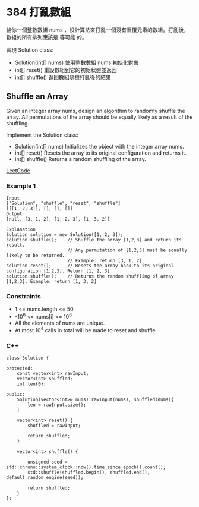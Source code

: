 # 384 打亂數組

給你一個整數數組 nums ，設計算法來打亂一個沒有重覆元素的數組。打亂後，數組的所有排列應該是 等可能 的。

實現 Solution class:

* Solution(int[] nums) 使用整數數組 nums 初始化對象
* int[] reset() 重設數組到它的初始狀態並返回
* int[] shuffle() 返回數組隨機打亂後的結果

##  Shuffle an Array

Given an integer array nums, design an algorithm to randomly shuffle the array. All permutations of the array should be equally likely as a result of the shuffling.

Implement the Solution class:

* Solution(int[] nums) Initializes the object with the integer array nums.
* int[] reset() Resets the array to its original configuration and returns it.
* int[] shuffle() Returns a random shuffling of the array.


[LeetCode](https://leetcode.cn/problems/shuffle-an-array/)


### Example 1

```
Input
["Solution", "shuffle", "reset", "shuffle"]
[[[1, 2, 3]], [], [], []]
Output
[null, [3, 1, 2], [1, 2, 3], [1, 3, 2]]

Explanation
Solution solution = new Solution([1, 2, 3]);
solution.shuffle();    // Shuffle the array [1,2,3] and return its result.
                       // Any permutation of [1,2,3] must be equally likely to be returned.
                       // Example: return [3, 1, 2]
solution.reset();      // Resets the array back to its original configuration [1,2,3]. Return [1, 2, 3]
solution.shuffle();    // Returns the random shuffling of array [1,2,3]. Example: return [1, 3, 2]
```


### Constraints

* 1 <= nums.length <= 50
* -10<sup>6</sup> <= nums[i] <= 10<sup>6</sup>
* All the elements of nums are unique.
* At most 10<sup>4</sup> calls in total will be made to reset and shuffle.


### C++ 

```
class Solution {
    
protected:
    const vector<int> rawInput;
    vector<int> shuffled;
    int len{0};

public:
    Solution(vector<int>& nums):rawInput(nums), shuffled(nums){
        len = rawInput.size();
    }
    
    vector<int> reset() {
        shuffled = rawInput;
        
        return shuffled;
    }
    
    vector<int> shuffle() {

        unsigned seed = std::chrono::system_clock::now().time_since_epoch().count();
        std::shuffle(shuffled.begin(), shuffled.end(), default_random_engine(seed));
        
        return shuffled;
    }
};

```
